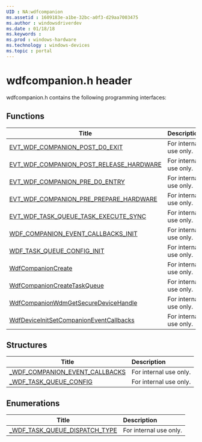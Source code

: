 ```yaml
---
UID : NA:wdfcompanion
ms.assetid : 1609183e-a1be-32bc-a0f3-d29aa7003475
ms.author : windowsdriverdev
ms.date : 01/18/18
ms.keywords : 
ms.prod : windows-hardware
ms.technology : windows-devices
ms.topic : portal
---
```


# wdfcompanion.h header



wdfcompanion.h contains the following programming interfaces:





## Functions
| Title | Description |
| ---- |:---- |
| [EVT_WDF_COMPANION_POST_D0_EXIT](nc-wdfcompanion-evt_wdf_companion_post_d0_exit.md) | For internal use only. |
| [EVT_WDF_COMPANION_POST_RELEASE_HARDWARE](nc-wdfcompanion-evt_wdf_companion_post_release_hardware.md) | For internal use only. |
| [EVT_WDF_COMPANION_PRE_D0_ENTRY](nc-wdfcompanion-evt_wdf_companion_pre_d0_entry.md) | For internal use only. |
| [EVT_WDF_COMPANION_PRE_PREPARE_HARDWARE](nc-wdfcompanion-evt_wdf_companion_pre_prepare_hardware.md) | For internal use only. |
| [EVT_WDF_TASK_QUEUE_TASK_EXECUTE_SYNC](nc-wdfcompanion-evt_wdf_task_queue_task_execute_sync.md) | For internal use only. |
| [WDF_COMPANION_EVENT_CALLBACKS_INIT](nf-wdfcompanion-wdf_companion_event_callbacks_init.md) | For internal use only. |
| [WDF_TASK_QUEUE_CONFIG_INIT](nf-wdfcompanion-wdf_task_queue_config_init.md) | For internal use only. |
| [WdfCompanionCreate](nf-wdfcompanion-wdfcompanioncreate.md) | For internal use only. |
| [WdfCompanionCreateTaskQueue](nf-wdfcompanion-wdfcompanioncreatetaskqueue.md) | For internal use only. |
| [WdfCompanionWdmGetSecureDeviceHandle](nf-wdfcompanion-wdfcompanionwdmgetsecuredevicehandle.md) | For internal use only. |
| [WdfDeviceInitSetCompanionEventCallbacks](nf-wdfcompanion-wdfdeviceinitsetcompanioneventcallbacks.md) | For internal use only. |



## Structures
| Title | Description |
| ---- |:---- |
| [_WDF_COMPANION_EVENT_CALLBACKS](ns-wdfcompanion-_wdf_companion_event_callbacks.md) | For internal use only. |
| [_WDF_TASK_QUEUE_CONFIG](ns-wdfcompanion-_wdf_task_queue_config.md) | For internal use only. |


## Enumerations
| Title | Description |
| ---- |:---- |
| [_WDF_TASK_QUEUE_DISPATCH_TYPE](ne-wdfcompanion-_wdf_task_queue_dispatch_type.md) | For internal use only. |